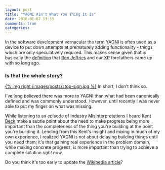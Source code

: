 ```yaml
---
layout: post
title: "YAGNI Ain't What You Thing It Is"
date: 2010-01-07 13:33
comments: true
categories:
---
```

In the software development vernacular the term <acronym title="You
aren't gonna need it">YAGNI</acronym> is often used as a device to put
down attempts at prematurely adding functionality - things which are
only speculatively required. This makes sense given that is basically
the [definition][1] that [Ron Jeffries][2] and our <acronym
title="eXtreme Programming">XP</acronym> forefathers came up with so
long ago.

### Is that the whole story?

[{% img right /images/posts/stop-sign.jpg %}][3] In short, I don't think
so.

I've long believed there was more to YAGNI than what had been
canonically defined and was commonly understood. However, until recently
I was never able to put my finger on what was missing.

While listening to an episode of [Industry Misinterpretations][4] I
heard [Kent Beck][5] make a subtle point about the need to make progress
being more important than the completeness of the thing you're building
at the point you're building it.  Lending from this Kent's insight and
mixing in much of my own experience, I realized YAGNI is not about
delaying building things until you need them; it's that gaining real
experience in the problem domain, while making concrete progress, is
more important than trying to achieve a complete solution *right now*.

Do you think it's too early to update the [Wikipedia article][6]?

 [1]: http://www.xprogramming.com/Practices/PracNotNeed.html "You're NOT gonna need it"
 [2]: http://www.xprogramming.com/ "XProgramming : an Agile Software Development Resource"
 [3]: http://www.flickr.com/photos/z6p6tist6/501709581/ "photo via: http://www.flickr.com/photos/z6p6tist6/501709581/"
 [4]: http://www.cincomsmalltalk.com/blog/blogView?showComments=true&printTitle=Industry_Misinterpretations_164:_Going_for_the_Longball&entry=3436948975 "Industry Misinterpretations 164: Going for the Longball"
 [5]: http://www.threeriversinstitute.org/Kent%20Beck.htm "Kent Beck @ Three Rivers Institute"
 [6]: http://en.wikipedia.org/wiki/You_ain't_gonna_need_it "You ain't gonna need it"
